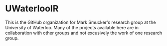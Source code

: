 # UWaterlooIR
This is the GitHub organization for Mark Smucker's research group at the University of Waterloo.  Many of the projects available here are in collaboration with other groups and not excusively the work of one research group.
